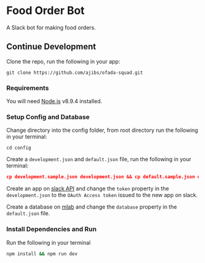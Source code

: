 # Food Order Bot
A Slack bot for making food orders.

## Continue Development
Clone the repo, run the following in your app:
```
git clone https://github.com/ajibs/ofada-squad.git
```

### Requirements 
You will need [Node.js](https://nodejs.org) v8.9.4 installed.

### Setup Config and Database
Change directory into the config folder, from root directory run the following in your terminal:
```
cd config
```

Create a `development.json` and `default.json` file, run the following in your terminal: 
```json
cp development.sample.json development.json && cp default.sample.json default.json
```
Create an app on [slack API](https://api.slack.com/apps) and change the `token` property in the  `development.json` to the `OAuth Access token` issued to the new app on slack.

Create a database on [mlab](https://mlab.com) and change the `database` property in the  `default.json` file.

### Install Dependencies and Run
Run the following in your terminal
```bash
npm install && npm run dev
```